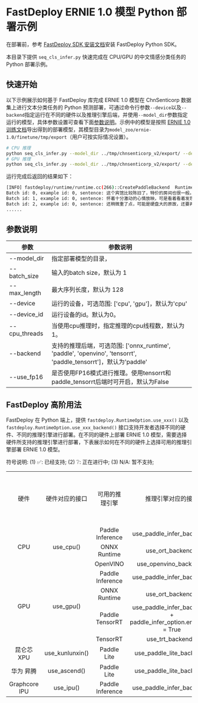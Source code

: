 # FastDeploy ERNIE 1.0 模型 Python 部署示例

在部署前，参考 [FastDeploy SDK 安装文档](https://github.com/PaddlePaddle/FastDeploy/blob/develop/docs/cn/build_and_install/download_prebuilt_libraries.md)安装 FastDeploy Python SDK。

本目录下提供 `seq_cls_infer.py` 快速完成在 CPU/GPU 的中文情感分类任务的 Python 部署示例。

## 快速开始

以下示例展示如何基于 FastDeploy 库完成 ERNIE 1.0 模型在 ChnSenticorp 数据集上进行文本分类任务的 Python 预测部署，可通过命令行参数`--device`以及`--backend`指定运行在不同的硬件以及推理引擎后端，并使用`--model_dir`参数指定运行的模型，具体参数设置可查看下面[参数说明](#参数说明)。示例中的模型是按照 [ERNIE 1.0 训练文档](../../README.md)导出得到的部署模型，其模型目录为`model_zoo/ernie-1.0/finetune/tmp/export`（用户可按实际情况设置）。


```bash
# CPU 推理
python seq_cls_infer.py --model_dir ../tmp/chnsenticorp_v2/export/ --device cpu --backend paddle
# GPU 推理
python seq_cls_infer.py --model_dir ../tmp/chnsenticorp_v2/export/ --device gpu --backend paddle
```

运行完成后返回的结果如下：

```bash
[INFO] fastdeploy/runtime/runtime.cc(266)::CreatePaddleBackend  Runtime initialized with Backend::PDINFER in Device::GPU.
Batch id: 0, example id: 0, sentence: 这个宾馆比较陈旧了，特价的房间也很一般。总体来说一般, label: negative, negative prob: 0.9999, positive prob: 0.0001.
Batch id: 1, example id: 0, sentence: 怀着十分激动的心情放映，可是看着看着发现，在放映完毕后，出现一集米老鼠的动画片！开始还怀疑是不是赠送的个别现象，可是后来发现每张DVD后面都有！真不知道生产商怎么想的，我想看的是猫和老鼠，不是米老鼠！如果厂家是想赠送的话，那就全套米老鼠和唐老鸭都赠送，只在每张DVD后面添加一集算什么？？简直是画蛇添足！！, label: negative, negative prob: 0.9998, positive prob: 0.0002.
Batch id: 2, example id: 0, sentence: 还稍微重了点，可能是硬盘大的原故，还要再轻半斤就好了。其他要进一步验证。贴的几种膜气泡较多，用不了多久就要更换了，屏幕膜稍好点，但比没有要强多了。建议配赠几张膜让用用户自己贴。, label: negative, negative prob: 0.9999, positive prob: 0.0001.
......
```

## 参数说明

| 参数 |参数说明 |
|----------|--------------|
|--model_dir | 指定部署模型的目录， |
|--batch_size |输入的batch size，默认为 1|
|--max_length |最大序列长度，默认为 128|
|--device | 运行的设备，可选范围: ['cpu', 'gpu']，默认为'cpu' |
|--device_id | 运行设备的id。默认为0。 |
|--cpu_threads | 当使用cpu推理时，指定推理的cpu线程数，默认为1。|
|--backend | 支持的推理后端，可选范围: ['onnx_runtime', 'paddle', 'openvino', 'tensorrt', 'paddle_tensorrt']，默认为'paddle' |
|--use_fp16 | 是否使用FP16模式进行推理。使用tensorrt和paddle_tensorrt后端时可开启，默认为False |

## FastDeploy 高阶用法

FastDeploy 在 Python 端上，提供 `fastdeploy.RuntimeOption.use_xxx()` 以及 `fastdeploy.RuntimeOption.use_xxx_backend()` 接口支持开发者选择不同的硬件、不同的推理引擎进行部署。在不同的硬件上部署 ERNIE 1.0 模型，需要选择硬件所支持的推理引擎进行部署，下表展示如何在不同的硬件上选择可用的推理引擎部署 ERNIE 1.0 模型。

符号说明: (1) ✅: 已经支持; (2) ❔: 正在进行中; (3) N/A: 暂不支持;

<table>
    <tr>
        <td align=center> 硬件</td>
        <td align=center> 硬件对应的接口</td>
        <td align=center> 可用的推理引擎  </td>
        <td align=center> 推理引擎对应的接口 </td>
        <td align=center> 是否支持 Paddle 新格式量化模型 </td>
        <td align=center> 是否支持 FP16 模式 </td>
    </tr>
    <tr>
        <td rowspan=3 align=center> CPU </td>
        <td rowspan=3 align=center> use_cpu() </td>
        <td align=center> Paddle Inference </td>
        <td align=center> use_paddle_infer_backend() </td>
        <td align=center>  ✅ </td>
        <td align=center>  N/A </td>
    </tr>
    <tr>
      <td align=center> ONNX Runtime </td>
      <td align=center> use_ort_backend() </td>
      <td align=center>  ✅ </td>
      <td align=center>  N/A </td>
    </tr>
    <tr>
      <td align=center> OpenVINO </td>
      <td align=center> use_openvino_backend() </td>
      <td align=center> ❔ </td>
      <td align=center>  N/A </td>
    </tr>
    <tr>
        <td rowspan=4 align=center> GPU </td>
        <td rowspan=4 align=center> use_gpu() </td>
        <td align=center> Paddle Inference </td>
        <td align=center> use_paddle_infer_backend() </td>
        <td align=center>  ✅ </td>
        <td align=center>  N/A </td>
    </tr>
    <tr>
      <td align=center> ONNX Runtime </td>
      <td align=center> use_ort_backend() </td>
      <td align=center>  ✅ </td>
      <td align=center>  ❔ </td>
    </tr>
    <tr>
      <td align=center> Paddle TensorRT </td>
      <td align=center> use_paddle_infer_backend() + paddle_infer_option.enable_trt = True </td>
      <td align=center> ✅ </td>
      <td align=center> ✅ </td>
    </tr>
    <tr>
      <td align=center> TensorRT </td>
      <td align=center> use_trt_backend() </td>
      <td align=center> ✅ </td>
      <td align=center> ✅ </td>
    </tr>
    <tr>
        <td align=center> 昆仑芯 XPU </td>
        <td align=center> use_kunlunxin() </td>
        <td align=center> Paddle Lite </td>
        <td align=center> use_paddle_lite_backend() </td>
        <td align=center>  N/A </td>
        <td align=center>  ✅  </td>
    </tr>
    <tr>
        <td align=center> 华为 昇腾 </td>
        <td align=center> use_ascend() </td>
        <td align=center> Paddle Lite </td>
        <td align=center> use_paddle_lite_backend() </td>
        <td align=center> ❔ </td>
        <td align=center> ✅ </td>
    </tr>
    <tr>
        <td align=center> Graphcore IPU </td>
        <td align=center> use_ipu() </td>
        <td align=center> Paddle Inference </td>
        <td align=center> use_paddle_infer_backend() </td>
        <td align=center> ❔ </td>
        <td align=center> N/A </td>
    </tr>
</table>
